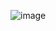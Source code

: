 ![image](https://github.com/Mehwarzaidi/Snake-Game/assets/154052609/ee6d8841-9573-4acf-9331-81fdbc15a123)
